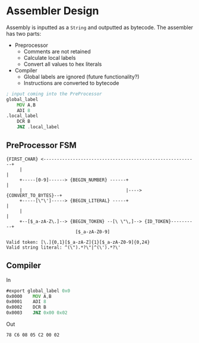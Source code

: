 # Assembler Design

Assembly is inputted as a `String` and outputted as bytecode. The assembler has
two parts:
 - Preprocessor
   - Comments are not retained
   - Calculate local labels
   - Convert all values to hex literals
 - Compiler
   - Global labels are ignored (future functionality?)
   - Instructions are converted to bytecode

```asm
; input coming into the PreProcessor
global_label
    MOV A,B
    ADI 8
.local_label
    DCR B
    JNZ .local_label
```

## PreProcessor FSM

```
{FIRST_CHAR} <----------------------------------------------------------+
     |                                                                  |
     +-----[0-9]------> {BEGIN_NUMBER} ------+                          |
     |                                       |----> {CONVERT_TO_BYTES}--+
     +-----[\"\']-----> {BEGIN_LITERAL} -----+                          |
     |                                                                  |
     +--[$_a-zA-Z\.]--> {BEGIN_TOKEN} --[\ \"\,]--> {ID_TOKEN}----------+
                          [$_a-zA-Z0-9]
 
Valid token: [\.]{0,1}[$_a-zA-Z]{1}[$_a-zA-Z0-9]{0,24}
Valid string literal: ^(\").*?\"|^(\').*?\'
```

## Compiler

In

```asm
#export global_label 0x0
0x0000    MOV A,B
0x0001    ADI 8
0x0002    DCR B
0x0003    JNZ 0x00 0x02
```

Out

```
78 C6 08 05 C2 00 02
```
